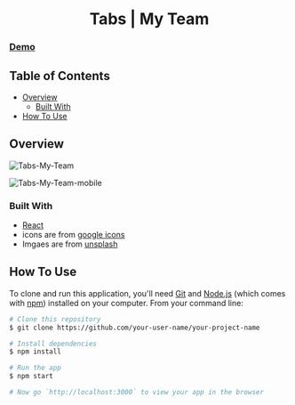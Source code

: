 <h1 align="center">Tabs | My Team</h1>
    
<!-- DEMO -->
 
### [Demo](https://jyotip101.github.io/tabs-my-team-project-in-react/)

<!-- TABLE OF CONTENTS -->

## Table of Contents

- [Overview](#overview)
  - [Built With](#built-with)
- [How To Use](#how-to-use)

<!-- OVERVIEW -->

## Overview

![Tabs-My-Team](https://user-images.githubusercontent.com/66724598/148671747-6b7fa4bd-11a4-4ad9-be49-bcfae7f867eb.png)

![Tabs-My-Team-mobile](https://user-images.githubusercontent.com/66724598/148671748-0751ebef-da81-457a-b35f-55714ecea43e.png)

### Built With

- [React](https://reactjs.org/)
- icons are from [google icons](https://fonts.google.com/icons?selected=Material+Icons+Outlined)
- Imgaes are from [unsplash](https://unsplash.com/)

## How To Use

To clone and run this application, you'll need [Git](https://git-scm.com) and [Node.js](https://nodejs.org/en/download/) (which comes with [npm](http://npmjs.com)) installed on your computer. From your command line:

```bash
# Clone this repository
$ git clone https://github.com/your-user-name/your-project-name

# Install dependencies
$ npm install

# Run the app
$ npm start

# Now go `http://localhost:3000` to view your app in the browser
```
